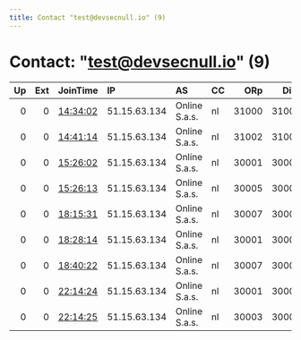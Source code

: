 ```yaml
---
title: Contact "test@devsecnull.io" (9)
---
```


# Contact: "test@devsecnull.io" (9)

|   Up |   Ext | JoinTime                                                                                            | IP           | AS            | CC   |   ORp |   Dirp | OS    | Version   | Nickname   |   eFamMembers |
|-----:|------:|:----------------------------------------------------------------------------------------------------|:-------------|:--------------|:-----|------:|-------:|:------|:----------|:-----------|--------------:|
|    0 |     0 | [14:34:02](https://metrics.torproject.org/rs.html#details/575EB068E2E14F007B8E5C9B40C2AA9A801ACAB1) | 51.15.63.134 | Online S.a.s. | nl   | 31000 |  31001 | Linux | 0.3.5.8   | tor        |             1 |
|    0 |     0 | [14:41:14](https://metrics.torproject.org/rs.html#details/1B6572C751E3FD4D8237B880E2313357FC7C7C38) | 51.15.63.134 | Online S.a.s. | nl   | 31002 |  31003 | Linux | 0.3.5.8   | tor        |             1 |
|    0 |     0 | [15:26:02](https://metrics.torproject.org/rs.html#details/0CA050CC493B9C09A09AAA5CDDFAD9F564FC34A4) | 51.15.63.134 | Online S.a.s. | nl   | 30001 |  30002 | Linux | 0.4.1.5   | tor        |             1 |
|    0 |     0 | [15:26:13](https://metrics.torproject.org/rs.html#details/22A87964D99B3A592547E026DC83037C9BBF29E3) | 51.15.63.134 | Online S.a.s. | nl   | 30005 |  30006 | Linux | 0.4.1.5   | tor        |             1 |
|    0 |     0 | [18:15:31](https://metrics.torproject.org/rs.html#details/0ABB44D4C144A51E970E7BA0D260A00EE7F1147E) | 51.15.63.134 | Online S.a.s. | nl   | 30007 |  30008 | Linux | 0.4.1.5   | tor        |             1 |
|    0 |     0 | [18:28:14](https://metrics.torproject.org/rs.html#details/1B4F45574FCFFE424F96979D7A16F5BD994D2E3A) | 51.15.63.134 | Online S.a.s. | nl   | 30001 |  30002 | Linux | 0.4.1.5   | tor        |             1 |
|    0 |     0 | [18:40:22](https://metrics.torproject.org/rs.html#details/74C455398489EB8E6BA8022686F5B75FBEF405A5) | 51.15.63.134 | Online S.a.s. | nl   | 30007 |  30008 | Linux | 0.4.1.5   | tor        |             1 |
|    0 |     0 | [22:14:24](https://metrics.torproject.org/rs.html#details/19389F2596CBDE5FDD90FE78DA0D86750E40A88C) | 51.15.63.134 | Online S.a.s. | nl   | 30001 |  30002 | Linux | 0.4.1.5   | tor        |             1 |
|    0 |     0 | [22:14:25](https://metrics.torproject.org/rs.html#details/1B7F704D82A2C71E9C326EB43A34B3C7A71C9338) | 51.15.63.134 | Online S.a.s. | nl   | 30003 |  30004 | Linux | 0.4.1.5   | tor        |             1 |
